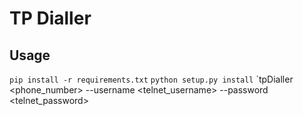 # TP Dialler

## Usage

`pip install -r requirements.txt`
`python setup.py install`
`tpDialler <ip-of-dialling device> <phone_number> --username <telnet_username> --password <telnet_password>
